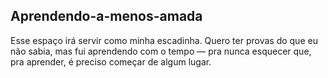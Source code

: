 ## Aprendendo-a-menos-amada

Esse espaço irá servir como minha escadinha. Quero ter provas do que eu não sabia, mas fui aprendendo com o tempo — pra nunca esquecer que, pra aprender, é preciso começar de algum lugar.
